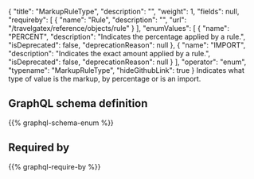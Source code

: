{
  "title": "MarkupRuleType",
  "description": "",
  "weight": 1,
  "fields": null,
  "requireby": [
    {
      "name": "Rule",
      "description": "",
      "url": "/travelgatex/reference/objects/rule"
    }
  ],
  "enumValues": [
    {
      "name": "PERCENT",
      "description": "Indicates the percentage applied by a rule.",
      "isDeprecated": false,
      "deprecationReason": null
    },
    {
      "name": "IMPORT",
      "description": "Indicates the exact amount applied by a rule.",
      "isDeprecated": false,
      "deprecationReason": null
    }
  ],
  "operator": "enum",
  "typename": "MarkupRuleType",
  "hideGithubLink": true
}
Indicates what type of value is the markup, by percentage or is an import.
## GraphQL schema definition

{{% graphql-schema-enum %}}

## Required by

{{% graphql-require-by %}}
